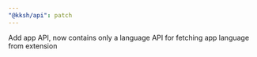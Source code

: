 ```yaml
---
"@kksh/api": patch
---
```


Add app API, now contains only a language API for fetching app language from extension
